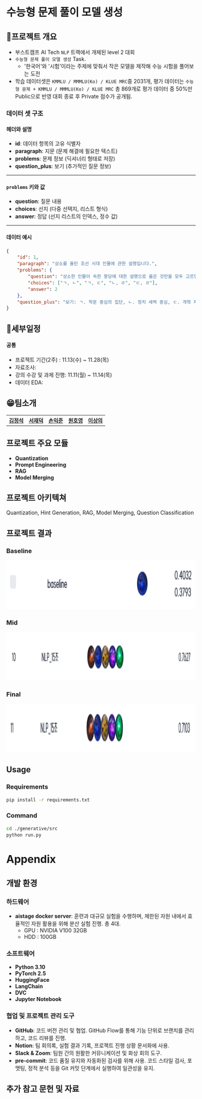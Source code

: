 # 수능형 문제 풀이 모델 생성

## 📕프로젝트 개요

- 부스트캠프 AI Tech `NLP` 트랙에서 개체된 level 2 대회
- `수능형 문제 풀이 모델 생성` Task.
  - '한국어'와 '시험'이라는 주제에 맞춰서 작은 모델을 제작해 수능 시험을 풀어보는 도전
- 학습 데이터셋은 `KMMLU / MMMLU(Ko) / KLUE MRC`중 2031개, 평가 데이터는 `수능형 문제 + KMMLU / MMMLU(Ko) / KLUE MRC` 총 869개로 평가 데이터 중 50%만 Public으로 반영 대회 종료 후 Private 점수가 공개됨.

### 데이터 셋 구조
#### 헤더와 설명
- **id**: 데이터 항목의 고유 식별자
- **paragraph**: 지문 (문제 해결에 필요한 텍스트)
- **problems**: 문제 정보 (딕셔너리 형태로 저장)
- **question_plus**: 보기 (추가적인 질문 정보)

---

#### `problems` 키와 값
- **question**: 질문 내용
- **choices**: 선지 (다중 선택지, 리스트 형식)
- **answer**: 정답 (선지 리스트의 인덱스, 정수 값)

---

#### 데이터 예시
```json
{
    "id": 1,
    "paragraph": "상소를 올린 조선 시대 인물에 관한 설명입니다.",
    "problems": {
        "question": "상소한 인물이 속한 붕당에 대한 설명으로 옳은 것만을 모두 고르면?",
        "choices": ["ㄱ, ㄴ", "ㄱ, ㄷ", "ㄴ, ㄹ", "ㄷ, ㄹ"],
        "answer": 2
    },
    "question_plus": "보기: ㄱ. 학문 중심의 집단, ㄴ. 정치 세력 중심, ㄷ. 개혁 지향적, ㄹ. 보수적"
}

```
## 📆세부일정

#### 공통

- 프로젝트 기간(2주) : 11.13(수) ~ 11.28(목)
- 자료조사: 
- 강의 수강 및 과제 진행: 11.11(월) ~ 11.14(목)
- 데이터 EDA: 

## 😁팀소개

<table style="width: 100%; text-align: center;">
  <tr>
    <th><a href="https://github.com/privetin">김정석</a></th>
    <th><a href="https://github.com/jduck301">서재덕</a></th>
    <th><a href="https://github.com/son0179">손익준</a></th>
    <th><a href="https://github.com/WHY1862">원호영</a></th>
    <th><a href="https://github.com/LeSaUi">이상의</a></th>
  </tr>
</table>

## 프로젝트 주요 모듈
- **Quantization**
- **Prompt Engineering**
- **RAG**
- **Model Merging**

## 프로젝트 아키텍쳐
Quantization, Hint Generation, RAG, Model Merging, Question Classification

## 프로젝트 결과

### Baseline

<img src='./generative/images/baseline.png' height='128'>

### Mid

<img src='./generative/images/mid.png' height='128'>

### Final

<img src='./generative/images/final.png' height='128'>

## Usage
### Requirements
```bash
pip install -r requirements.txt
```

### Command
```bash
cd ./generative/src
python run.py
```

# Appendix
## 개발 환경
### 하드웨어

- **aistage docker server**: 훈련과 대규모 실험을 수행하며, 제한된 자원 내에서 효율적인 자원 활용을 위해 분산 실험 진행. 총 4대.
    - GPU : NVIDIA V100 32GB
    - HDD : 100GB

### 소프트웨어

- **Python 3.10**
- **PyTorch 2.5**
- **HuggingFace**
- **LangChain**
- **DVC**
- **Jupyter Notebook**

### 협업 및 프로젝트 관리 도구

- **GitHub**: 코드 버전 관리 및 협업. GitHub Flow를 통해 기능 단위로 브랜치를 관리하고, 코드 리뷰를 진행.
- **Notion**: 팀 회의록, 실험 결과 기록, 프로젝트 진행 상황 문서화에 사용.
- **Slack & Zoom**: 팀원 간의 원활한 커뮤니케이션 및 화상 회의 도구.
- **pre-commit**: 코드 품질 유지와 자동화된 검사를 위해 사용. 코드 스타일 검사, 포맷팅, 정적 분석 등을 Git 커밋 단계에서 실행하여 일관성을 유지.

## 추가 참고 문헌 및 자료
